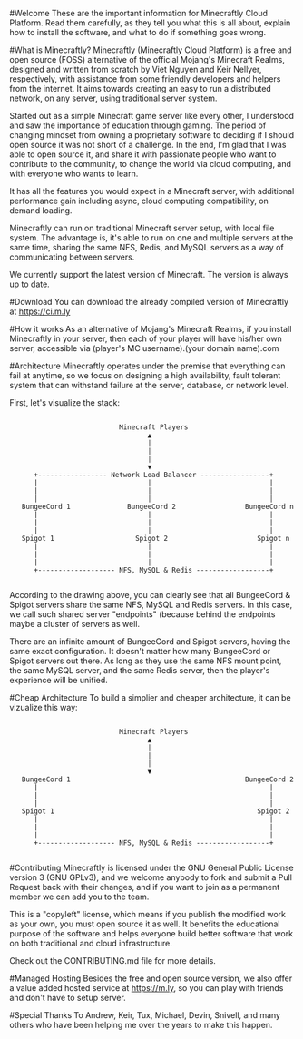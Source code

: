 #Welcome
  These are the important information for Minecraftly Cloud Platform.  Read them carefully,
as they tell you what this is all about, explain how to install the
software, and what to do if something goes wrong. 

#What is Minecraftly?
  Minecraftly (Minecraftly Cloud Platform) is a free and open source (FOSS) alternative of the official Mojang's Minecraft Realms, designed and written from scratch by Viet Nguyen and Keir Nellyer, respectively, with assistance from some friendly developers and helpers from the internet. It aims towards creating an easy to run a distributed network, on any server, using traditional server system.
  
  Started out as a simple Minecraft game server like every other, I understood and saw the importance of education through gaming. The period of changing mindset from owning a proprietary software to deciding if I should open source it was not short of a challenge. In the end, I'm glad that I was able to open source it, and share it with passionate people who want to contribute to the community, to change the world via cloud computing, and with everyone who wants to learn.

  It has all the features you would expect in a Minecraft server, with additional performance gain
  including async, cloud computing compatibility, on demand
  loading.
  
  Minecraftly can run on traditional Minecraft server setup, with local file system. The advantage is, it's able to run on one and multiple servers at the same time, sharing the same NFS, Redis, and MySQL servers as a way of communicating between servers.
  
  We currently support the latest version of Minecraft. The version is always up to date.
  
#Download
  You can download the already compiled version of Minecraftly at https://ci.m.ly
  
#How it works
  As an alternative of Mojang's Minecraft Realms, if you install Minecraftly in your server, then each of your player will have his/her own server, accessible via (player's MC username).(your domain name).com
  
#Architecture
  Minecraftly operates under the premise that everything can fail at anytime, so we focus on designing a high availability, fault tolerant system that can withstand failure at the server, database, or network level.
  
  First, let's visualize the stack:
  
<pre><code>
                           Minecraft Players
                                  ▲
                                  |
                                  |
                                  |
                                  ▼
      +----------------- Network Load Balancer -----------------+
      |                           |                             |
      |                           |                             |
      |                           |                             |
   BungeeCord 1              BungeeCord 2                 BungeeCord n
      |                           |                             |
      |                           |                             |
      |                           |                             |
   Spigot 1                    Spigot 2                      Spigot n
      |                           |                             |
      |                           |                             |
      |                           |                             |
      +------------------- NFS, MySQL & Redis ------------------+
      
</code></pre>
  
  According to the drawing above, you can clearly see that all BungeeCord & Spigot servers share the same NFS, MySQL and Redis servers. In this case, we call such shared server "endpoints" (because behind the endpoints maybe a cluster of servers as well.

  There are an infinite amount of BungeeCord and Spigot servers, having the same exact configuration. It doesn't matter how many BungeeCord or Spigot servers out there. As long as they use the same NFS mount point, the same MySQL server, and the same Redis server, then the player's experience will be unified.
  
#Cheap Architecture
To build a simplier and cheaper architecture, it can be vizualize this way:
<pre><code>
                           Minecraft Players
                                  ▲
                                  |
                                  |
                                  |
                                  ▼
   BungeeCord 1                                           BungeeCord 2
      |                                                         |
      |                                                         |
      |                                                         |
   Spigot 1                                                  Spigot 2
      |                                                         |
      |                                                         |
      |                                                         |
      +------------------- NFS, MySQL & Redis ------------------+
      
</code></pre>
  
#Contributing
  Minecraftly is licensed under the GNU General Public License version 3 (GNU GPLv3), and we welcome anybody to fork and submit a Pull Request back with their changes, and if you want to join as a permanent member we can add you to the team.
  
  This is a "copyleft" license, which means if you publish the modified work as your own, you must open source it as well. It benefits the educational purpose of the software and helps everyone build better software that work on both traditional and cloud infrastructure.

Check out the CONTRIBUTING.md file for more details.

#Managed Hosting
  Besides the free and open source version, we also offer a value added hosted service at https://m.ly, so you can play with friends and don't have to setup server.
  
#Special Thanks To
  Andrew, Keir, Tux, Michael, Devin, Snivell, and many others who have been helping me over the years to make this happen.
